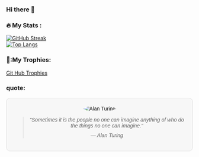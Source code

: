 ### Hi there 👋

<!--
**Ronit26Mehta/Ronit26Mehta** is a ✨ _special_ ✨ repository because its `README.md` (this file) appears on your GitHub profile.

Here are some ideas to get you started:

- 🔭 I’m currently working on ...
- 🌱 I’m currently learning ...
- 👯 I’m looking to collaborate on ...
- 🤔 I’m looking for help with ...
- 💬 Ask me about ...
- 📫 How to reach me: ...
- 😄 Pronouns: ...
- ⚡ Fun fact: ...
-->
### :fire: My Stats :
[![GitHub Streak](http://github-readme-streak-stats.herokuapp.com?user=Ronit26Mehta&theme=dark&background=000000)](https://git.io/streak-stats)
<br>
[![Top Langs](https://github-readme-stats.vercel.app/api/top-langs/?username=Ronit26Mehta)](https://github.com/anuraghazra/github-readme-stats)
<br>
### 🥇:My Trophies:
[Git Hub Trophies](https://github-profile-trophy.vercel.app/?username=Ronit26Mehta&theme=monokai)
<br>
### quote:
<div style="background-color: #f7f7f7; padding: 20px; text-align: center; border: 1px solid #ddd; border-radius: 10px; font-family: 'Century Gothic', sans-serif;">
  <img src="https://your-image-url.com/alan-turing-image.jpg" alt="Alan Turing" style="max-width: 200px; border-radius: 50%;">
  <blockquote style="font-style: italic;">
    "Sometimes it is the people no one can imagine anything of who do the things no one can imagine."
    <footer style="margin-top: 10px;">— Alan Turing</footer>
  </blockquote>
</div>

